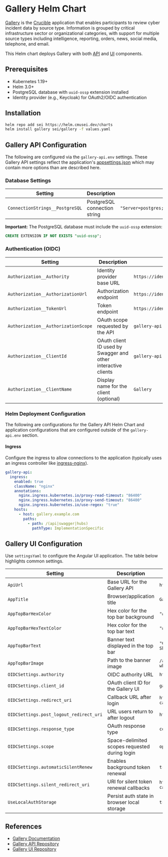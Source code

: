 # Gallery Helm Chart

[Gallery](https://cmu-sei.github.io/crucible/gallery/) is the [Crucible](https://cmu-sei.github.io/crucible/) application that enables participants to review cyber incident data by source type. Information is grouped by critical infrastructure sector or organizational categories, with support for multiple source types including intelligence, reporting, orders, news, social media, telephone, and email.

This Helm chart deploys Gallery with both [API](https://github.com/cmu-sei/Gallery.Api) and [UI](https://github.com/cmu-sei/Gallery.Ui) components.

## Prerequisites

- Kubernetes 1.19+
- Helm 3.0+
- PostgreSQL database with `uuid-ossp` extension installed
- Identity provider (e.g., Keycloak) for OAuth2/OIDC authentication

## Installation

```bash
helm repo add sei https://helm.cmusei.dev/charts
helm install gallery sei/gallery -f values.yaml
```

## Gallery API Configuration

The following are configured via the `gallery-api.env` settings. These Gallery API settings reflect the application's [appsettings.json](https://github.com/cmu-sei/Gallery.Api/blob/development/Gallery.Api/appsettings.json) which may contain more options than are described here.

### Database Settings

| Setting | Description | Example |
|---------|-------------|---------|
| `ConnectionStrings__PostgreSQL` | PostgreSQL connection string | `"Server=postgres;Port=5432;Database=gallery;Username=gallery;Password=PASSWORD;"` |

**Important:** The PostgreSQL database must include the `uuid-ossp` extension:

```sql
CREATE EXTENSION IF NOT EXISTS "uuid-ossp";
```

### Authentication (OIDC)

| Setting | Description | Example |
|---------|-------------|---------|
| `Authorization__Authority` | Identity provider base URL | `https://identity.example.com` |
| `Authorization__AuthorizationUrl` | Authorization endpoint | `https://identity.example.com/connect/authorize` |
| `Authorization__TokenUrl` | Token endpoint | `https://identity.example.com/connect/token` |
| `Authorization__AuthorizationScope` | OAuth scope requested by the API | `gallery-api` |
| `Authorization__ClientId` | OAuth client ID used by Swagger and other interactive clients | `gallery-api` |
| `Authorization__ClientName` | Display name for the client (optional) | `Gallery` |


### Helm Deployment Configuration

The following are configurations for the Gallery API Helm Chart and application configurations that are configured outside of the `gallery-api.env` section.

#### Ingress

Configure the ingress to allow connections to the application (typically uses an ingress controller like [ingress-nginx](https://github.com/kubernetes/ingress-nginx)).

```yaml
gallery-api:
  ingress:
    enabled: true
    className: "nginx"
    annotations:
      nginx.ingress.kubernetes.io/proxy-read-timeout: "86400"
      nginx.ingress.kubernetes.io/proxy-send-timeout: "86400"
      nginx.ingress.kubernetes.io/use-regex: "true"
    hosts:
      - host: gallery.example.com
        paths:
          - path: /(api|swagger|hubs)
            pathType: ImplementationSpecific
```


## Gallery UI Configuration

Use `settingsYaml` to configure the Angular UI application. The table below highlights common settings.

| Setting | Description | Example |
|---------|-------------|---------|
| `ApiUrl` | Base URL for the Gallery API | `https://gallery.example.com` |
| `AppTitle` | Browser/application title | `Gallery` |
| `AppTopBarHexColor` | Hex color for the top bar background | `"#2d69b4"` |
| `AppTopBarHexTextColor` | Hex color for the top bar text | `"#FFFFFF"` |
| `AppTopBarText` | Banner text displayed in the top bar | `"Gallery - Exercise Information Sharing"` |
| `AppTopBarImage` | Path to the banner image | `/assets/img/monitor-dashboard-white.png` |
| `OIDCSettings.authority` | OIDC authority URL | `https://identity.example.com/` |
| `OIDCSettings.client_id` | OAuth client ID for the Gallery UI | `gallery-ui` |
| `OIDCSettings.redirect_uri` | Callback URL after login | `https://gallery.example.com/auth-callback` |
| `OIDCSettings.post_logout_redirect_uri` | URL users return to after logout | `https://gallery.example.com` |
| `OIDCSettings.response_type` | OAuth response type | `code` |
| `OIDCSettings.scope` | Space-delimited scopes requested during login | `openid profile gallery` |
| `OIDCSettings.automaticSilentRenew` | Enables background token renewal | `true` |
| `OIDCSettings.silent_redirect_uri` | URI for silent token renewal callbacks | `https://gallery.example.com/auth-callback-silent` |
| `UseLocalAuthStorage` | Persist auth state in browser local storage | `true` |


## References

- [Gallery Documentation](https://cmu-sei.github.io/crucible/gallery/)
- [Gallery API Repository](https://github.com/cmu-sei/Gallery.Api)
- [Gallery UI Repository](https://github.com/cmu-sei/Gallery.Ui)
